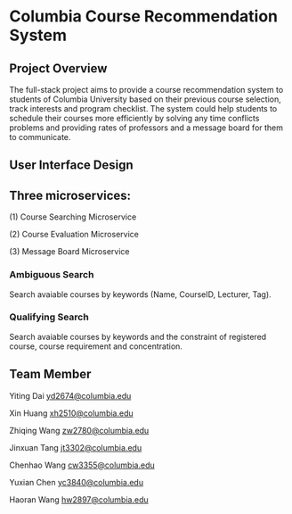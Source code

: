 # Columbia Course Recommendation System

## Project Overview
The full-stack project aims to provide a course recommendation system to students of Columbia University based on their previous course selection, track interests and program checklist. The system could help students to schedule their courses more efficiently by solving any
time conflicts problems and providing rates of professors and a message board for them to
communicate.

## User Interface Design

## Three microservices:

(1) Course Searching Microservice

(2) Course Evaluation Microservice

(3) Message Board Microservice

### Ambiguous Search
Search avaiable courses by keywords (Name, CourseID, Lecturer, Tag). 

### Qualifying Search
Search avaiable courses by keywords and the constraint of registered course, course requirement and concentration.

## Team Member

Yiting Dai yd2674@columbia.edu

Xin Huang xh2510@columbia.edu

Zhiqing Wang zw2780@columbia.edu

Jinxuan Tang jt3302@columbia.edu

Chenhao Wang cw3355@columbia.edu

Yuxian Chen yc3840@columbia.edu

Haoran Wang hw2897@columbia.edu
